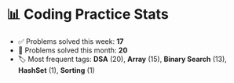 # 📊 Coding Practice Stats

- ✅ Problems solved this week: **17**
- 📆 Problems solved this month: **20**
- 🏷️ Most frequent tags: **DSA** (20), **Array** (15), **Binary Search** (13), **HashSet** (1), **Sorting** (1)
